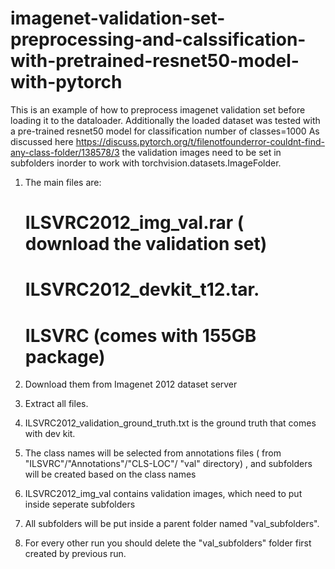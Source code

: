 # imagenet-validation-set-preprocessing-and-calssification-with-pretrained-resnet50-model-with-pytorch
This is an example of how to preprocess imagenet validation set before loading it to the dataloader.
Additionally the loaded dataset was tested with a pre-trained resnet50 model for classification
number of classes=1000
As discussed here https://discuss.pytorch.org/t/filenotfounderror-couldnt-find-any-class-folder/138578/3 
the validation images need to be set in subfolders inorder to work with torchvision.datasets.ImageFolder.
1. The main files are: 
    # ILSVRC2012_img_val.rar ( download the validation set) 
    # ILSVRC2012_devkit_t12.tar.
    # ILSVRC (comes with 155GB package)
    
2. Download them from Imagenet 2012 dataset server
3. Extract all files.
4. ILSVRC2012_validation_ground_truth.txt  is the ground truth that comes with dev kit. 
5. The class names will be selected from annotations files (
    from  "ILSVRC"/"Annotations"/"CLS-LOC"/ "val" directory) ,
   and subfolders will be created based on the class names
6. ILSVRC2012_img_val  contains validation images, which need to put inside seperate  subfolders 
7. All subfolders will be put inside a parent folder named "val_subfolders".
8. For every other run you should delete the "val_subfolders" folder first created by previous run.

